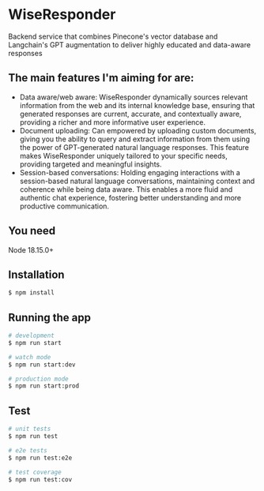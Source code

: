 # WiseResponder

Backend service that combines Pinecone's vector database and Langchain's GPT augmentation to deliver highly educated and data-aware responses

## The main features I'm aiming for are:

* Data aware/web aware: WiseResponder dynamically sources relevant information from the web and its internal knowledge base, ensuring that generated responses are current, accurate, and contextually aware, providing a richer and more informative user experience.
* Document uploading: Can empowered by uploading custom documents, giving you the ability to query and extract information from them using the power of GPT-generated natural language responses. This feature makes WiseResponder uniquely tailored to your specific needs, providing targeted and meaningful insights.
* Session-based conversations: Holding engaging interactions with a session-based natural language conversations, maintaining context and coherence while being data aware. This enables a more fluid and authentic chat experience, fostering better understanding and more productive communication.


## You need

Node 18.15.0+

## Installation

```bash
$ npm install
```

## Running the app

```bash
# development
$ npm run start

# watch mode
$ npm run start:dev

# production mode
$ npm run start:prod
```

## Test

```bash
# unit tests
$ npm run test

# e2e tests
$ npm run test:e2e

# test coverage
$ npm run test:cov
```
